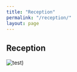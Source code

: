 ```yaml
---
title: "Reception"
permalink: "/reception/"
layout: page
---
```


## Reception

![test](/assets/wallpaper6.jpg))
